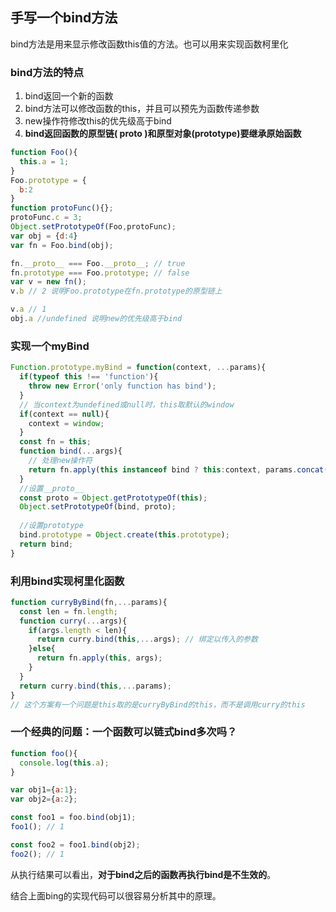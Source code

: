 ## 手写一个bind方法
bind方法是用来显示修改函数this值的方法。也可以用来实现函数柯里化

### bind方法的特点
1. bind返回一个新的函数
2. bind方法可以修改函数的this，并且可以预先为函数传递参数
3. new操作符修改this的优先级高于bind
4. **bind返回函数的原型链( ______proto______ )和原型对象(prototype)要继承原始函数**

```js
function Foo(){
  this.a = 1;
}
Foo.prototype = {
  b:2
}
function protoFunc(){};
protoFunc.c = 3;
Object.setPrototypeOf(Foo,protoFunc);
var obj = {d:4}
var fn = Foo.bind(obj);

fn.__proto__ === Foo.__proto__; // true
fn.prototype === Foo.prototype; // false
var v = new fn();
v.b // 2 说明Foo.prototype在fn.prototype的原型链上

v.a // 1
obj.a //undefined 说明new的优先级高于bind
```



### 实现一个myBind

```js
Function.prototype.myBind = function(context, ...params){
  if(typeof this !== 'function'){
    throw new Error('only function has bind');
  }
  // 当context为undefined或null时，this取默认的window
  if(context == null){
    context = window;
  }
  const fn = this;
  function bind(...args){
    // 处理new操作符
    return fn.apply(this instanceof bind ? this:context, params.concat(args));
  }
  //设置__proto__
  const proto = Object.getPrototypeOf(this);
  Object.setPrototypeOf(bind, proto);
  
  //设置prototype
  bind.prototype = Object.create(this.prototype);
  return bind;
}
```



### 利用bind实现柯里化函数

```js
function curryByBind(fn,...params){
  const len = fn.length;
  function curry(...args){
    if(args.length < len){
      return curry.bind(this,...args); // 绑定以传入的参数
    }else{
      return fn.apply(this, args);
    }
  }
  return curry.bind(this,...params);
}
// 这个方案有一个问题是this取的是curryByBind的this，而不是调用curry的this
```



### 一个经典的问题：一个函数可以链式bind多次吗？

```js
function foo(){
  console.log(this.a);
}

var obj1={a:1};
var obj2={a:2};

const foo1 = foo.bind(obj1);
foo1(); // 1

const foo2 = foo1.bind(obj2);
foo2(); // 1
```

从执行结果可以看出，**对于bind之后的函数再执行bind是不生效的**。

结合上面bing的实现代码可以很容易分析其中的原理。



